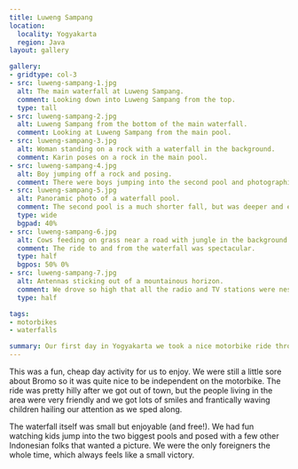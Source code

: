 ```yaml
---
title: Luweng Sampang
location:
  locality: Yogyakarta
  region: Java
layout: gallery

gallery:
- gridtype: col-3
- src: luweng-sampang-1.jpg
  alt: The main waterfall at Luweng Sampang.
  comment: Looking down into Luweng Sampang from the top.
  type: tall
- src: luweng-sampang-2.jpg
  alt: Luweng Sampang from the bottom of the main waterfall.
  comment: Looking at Luweng Sampang from the main pool.
- src: luweng-sampang-3.jpg
  alt: Woman standing on a rock with a waterfall in the background.
  comment: Karin poses on a rock in the main pool.
- src: luweng-sampang-4.jpg
  alt: Boy jumping off a rock and posing.
  comment: There were boys jumping into the second pool and photographing each other. When I joined in it only encouraged more shenanigans.
- src: luweng-sampang-5.jpg
  alt: Panoramic photo of a waterfall pool.
  comment: The second pool is a much shorter fall, but was deeper and easier to jump into.
  type: wide
  bgpad: 40%
- src: luweng-sampang-6.jpg
  alt: Cows feeding on grass near a road with jungle in the background.
  comment: The ride to and from the waterfall was spectacular.
  type: half
  bgpos: 50% 0%
- src: luweng-sampang-7.jpg
  alt: Antennas sticking out of a mountainous horizon.
  comment: We drove so high that all the radio and TV stations were nestled along the road we took.
  type: half

tags:
- motorbikes
- waterfalls

summary: Our first day in Yogyakarta we took a nice motorbike ride through the jungle-covered mountains to a waterfall.
---
```


This was a fun, cheap day activity for us to enjoy. We were still a little sore about Bromo so it was quite nice to be independent on the motorbike. The ride was pretty hilly after we got out of town, but the people living in the area were very friendly and we got lots of smiles and frantically waving children hailing our attention as we sped along.

The waterfall itself was small but enjoyable (and free!). We had fun watching kids jump into the two biggest pools and posed with a few other Indonesian folks that wanted a picture. We were the only foreigners the whole time, which always feels like a small victory.
